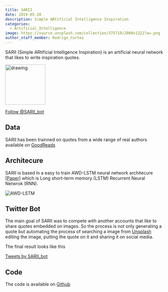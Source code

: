 ```yaml
---
title: SARII
date: 2019-05-20
description: Simple ARtificial Intelligence Inspiration
categories:
  - Artificial_Intelligence
image: https://source.unsplash.com/collection/375719/2000x1322?a=.png
author_staff_member: Rodrigo_Cortez
---
```


SARII (Simple ARtificial Intelligence Inspiration) is an artificial neural network that likes to write inspiration quotes.

<img src="https://pbs.twimg.com/profile_images/1247797253097414656/6K8-9JfP_400x400.jpg" alt="drawing" width="128"/>

<a href="https://twitter.com/SARII_bot?ref_src=twsrc%5Etfw" class="twitter-follow-button" data-show-count="false">Follow @SARII_bot</a><script async src="https://platform.twitter.com/widgets.js" charset="utf-8"></script>

## Data

SARII has been trainned on quotes from a wide range of real authors available on [GoodReads](https://goodreads.com)

## Architecure 

SARII is based in a easy to train AWD-LSTM neural network architecure [[Paper](https://arxiv.org/pdf/1708.02182.pdf)] which is Long short-term memory (LSTM) Recurrent Neural Netwrok (RNN).

![AWD-LSTM](https://miro.medium.com/max/1400/1*Mr9zEA72R-LdAHtnXyZ0Eg.png)

## Twitter Bot

The main goal of SARII was to compete with another accounts that like to share quotes embedded on images. So the process is not only generating a quote but automating the process of searching a image from [Unsplash](https://unsplash.com) editing the image, putting the quote on it and sharing it on social media.

The final result looks like this

<a class="twitter-timeline" href="https://twitter.com/SARII_bot?ref_src=twsrc%5Etfw">Tweets by SARII_bot</a> <script async src="https://platform.twitter.com/widgets.js" charset="utf-8"></script>

## Code

The code is available on [Github](https://github.com/roicort/sarii)